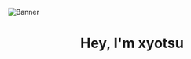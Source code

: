 ![Banner](https://preview.redd.it/krw6hqqfpws51.png?auto=webp&s=65751c16659bcba047d40889183d77f3de92b36a)
<h1 align="center">Hey, I'm xyotsu</h1>
